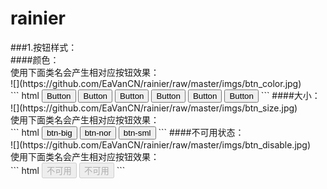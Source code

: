 # rainier
<link href="https://github.com/EaVanCN/rainier/raw/master/rainier.css" rel="stylesheet" type="text/css"></link>
###1.按钮样式：</br>
####颜色：</br>
使用下面类名会产生相对应按钮效果：</br>
![](https://github.com/EaVanCN/rainier/raw/master/imgs/btn_color.jpg)</br>
``` html
<button class="btn">Button</button>
<button class="btn btn-default">Button</button>
<button class="btn btn-original">Button</button>
<button class="btn btn-success">Button</button>
<button class="btn btn-warnning">Button</button>
<button class="btn btn-danger">Button</button>
```
####大小：</br>
![](https://github.com/EaVanCN/rainier/raw/master/imgs/btn_size.jpg)</br>
使用下面类名会产生相对应按钮效果：</br>
``` html
<button class="btn btn-original btn-big">btn-big</button>
<button class="btn btn-original btn-nor">btn-nor</button>
<button class="btn btn-original btn-sml">btn-sml</button>
```
####不可用状态：</br>
![](https://github.com/EaVanCN/rainier/raw/master/imgs/btn_disable.jpg)</br>
使用下面类名会产生相对应按钮效果：</br>
``` html
<button class="btn btn-original btn-nor" disabled="disable">不可用</button>
<button class="btn btn-default btn-nor" disabled="disable">不可用</button>
```
